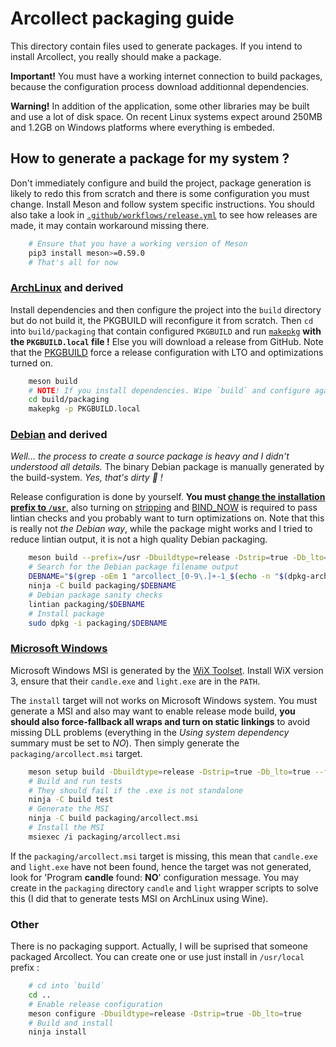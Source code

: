 # Arcollect packaging guide

This directory contain files used to generate packages. If you intend to install Arcollect, you really should make a package.

**Important!** You must have a working internet connection to build packages, because the configuration process download additionnal dependencies.

**Warning!** In addition of the application, some other libraries may be built and use a lot of disk space. On recent Linux systems expect around 250MB and 1.2GB on Windows platforms where everything is embeded.

## How to generate a package for my system ?
Don't immediately configure and build the project, package generation is likely to redo this from scratch and there is some configuration you must change. Install Meson and follow system specific instructions. You should also take a look in [`.github/workflows/release.yml`](https://github.com/DevilishSpirits/arcollect/blob/master/.github/workflows/release.yml) to see how releases are made, it may contain workaround missing there.
```sh
	# Ensure that you have a working version of Meson
	pip3 install meson>=0.59.0
	# That's all for now
```

### [ArchLinux](https://archlinux.org/) and derived
Install dependencies and then configure the project into the `build` directory but do not build it, the PKGBUILD will reconfigure it from scratch. Then `cd` into `build/packaging` that contain configured `PKGBUILD` and run [`makepkg`](https://man.archlinux.org/man/makepkg.8) **with the `PKGBUILD.local` file !** Else you will download a release from GitHub. Note that the [PKGBUILD](https://github.com/DevilishSpirits/arcollect/blob/master/packaging/PKGBUILD.in#L15) force a release configuration with LTO and optimizations turned on.

```sh
	meson build
	# NOTE! If you install dependencies. Wipe `build` and configure again to get correct dependencies listing.
	cd build/packaging
	makepkg -p PKGBUILD.local
```

### [Debian](https://www.debian.org/) and derived
*Well... the process to create a source package is heavy and I didn't understood all details.* The binary Debian package is manually generated by the build-system. *Yes, that's dirty 🙈️ !*

Release configuration is done by yourself. **You must [change the installation prefix to `/usr`](https://lintian.debian.org/tags/dir-in-usr-local)**, also turning on [stripping](https://lintian.debian.org/tags/unstripped-binary-or-object) and [BIND_NOW](https://lintian.debian.org/tags/hardening-no-bindnow) is required to pass lintian checks and you probably want to turn optimizations on. Note that this is really not *the Debian way*, while the package might works and I tried to reduce lintian output, it is not a high quality Debian packaging.

```sh
	meson build --prefix=/usr -Dbuildtype=release -Dstrip=true -Db_lto=true -Dunity=on -Dcpp_link_args='-z now'
	# Search for the Debian package filename output
	DEBNAME="$(grep -oEm 1 "arcollect_[0-9\.]+-1_$(echo -n "$(dpkg-architecture -q DEB_HOST_ARCH)").deb" build/build.ninja)"
	ninja -C build packaging/$DEBNAME
	# Debian package sanity checks
	lintian packaging/$DEBNAME
	# Install package
	sudo dpkg -i packaging/$DEBNAME
```

### [Microsoft Windows](https://www.microsoft.com/windows)
Microsoft Windows MSI is generated by the [WiX Toolset](https://wixtoolset.org/). Install WiX version 3, ensure that their `candle.exe` and `light.exe` are in the `PATH`.

The `install` target will not works on Microsoft Windows system. You must generate a MSI and also may want to enable release mode build, **you should also force-fallback all wraps and turn on static linkings** to avoid missing DLL problems (everything in the *Using system dependency* summary must be set to *NO*). Then simply generate the `packaging/arcollect.msi` target.

```sh
	meson setup build -Dbuildtype=release -Dstrip=true -Db_lto=true --force-fallback-for=freetype2,fmt,bzip2,giflib,libpng,Imath,inih,lcms2,libcurl,libjpeg,libtiff,OpenImageIO,rapidjson,robin-map,roboto,sdl2,harfbuzz,sqlite3 -Denable_webextension=false -Dcpp_link_args=-static -Dc_link_args=-static
	# Build and run tests
	# They should fail if the .exe is not standalone
	ninja -C build test
	# Generate the MSI
	ninja -C build packaging/arcollect.msi
	# Install the MSI
	msiexec /i packaging/arcollect.msi
```

If the `packaging/arcollect.msi` target is missing, this mean that `candle.exe` and `light.exe` have not been found, hence the target was not generated, look for 'Program **candle** found: **NO**' configuration message. You may create in the `packaging` directory `candle` and `light` wrapper scripts to solve this (I did that to generate tests MSI on ArchLinux using Wine).

### Other
There is no packaging support. Actually, I will be suprised that someone packaged Arcollect. You can create one or use just install in `/usr/local` prefix :

```sh
	# cd into `build`
	cd ..
	# Enable release configuration
	meson configure -Dbuildtype=release -Dstrip=true -Db_lto=true
	# Build and install
	ninja install
```
